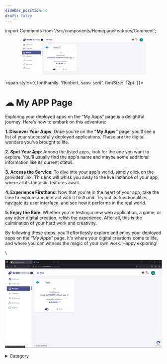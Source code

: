 ```yaml
---
sidebar_position: 6
draft: false
---
```

import Comments from '/src/components/HomepageFeatures/Comment'; 

<p align="center">
  <img src="/img/ddcdv.jpg" alt="Alt Text" width="400"/>
</p>

<span style={{ fontFamily: 'Roobert, sans-serif', fontSize: '12pt' }}>

# ☁ My APP Page


Exploring your deployed apps on the "My Apps" page is a delightful journey. Here's how to embark on this adventure:

**1. Discover Your Apps**: Once you're on the **"My Apps"** page, you'll see a list of your successfully deployed applications. These are the digital wonders you've brought to life.

**2. Spot Your App**: Among the listed apps, look for the one you want to explore. You'll usually find the app's name and maybe some additional information like its current status.

**3. Access the Service**: To dive into your app's world, simply click on the provided link. This link will whisk you away to the live instance of your app, where all its fantastic features await.

**4. Experience Firsthand**: Now that you're in the heart of your app, take the time to explore and interact with it firsthand. Try out its functionalities, navigate its user interface, and see how it performs in the real world.

**5. Enjoy the Ride**: Whether you're testing a new web application, a game, or any other digital creation, relish the experience. After all, this is the culmination of your hard work and creativity.

By following these steps, you'll effortlessly explore and enjoy your deployed apps on the _"My Apps"_ page. It's where your digital creations come to life, and where you can witness the magic of your own work. Happy exploring!

\

![Alt Text](/img/kk.jpg)

<details>

<summary>Category</summary>

Kubernetes, cloud computing, DevOps, cloud services, hosting platform, container orchestration, cloud infrastructure, cloud deployment, cloud management, cloud technology, cloud solutions , my app page

</details>

</span>

<Comments />